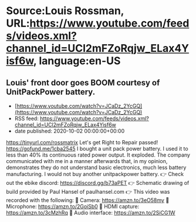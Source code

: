 # Source:Louis Rossman, URL:https://www.youtube.com/feeds/videos.xml?channel_id=UCl2mFZoRqjw_ELax4Yisf6w, language:en-US

## Louis' front door goes BOOM courtesy of UnitPackPower battery.
 - [https://www.youtube.com/watch?v=JCaDz_2YcGQ](https://www.youtube.com/watch?v=JCaDz_2YcGQ)
 - RSS feed: https://www.youtube.com/feeds/videos.xml?channel_id=UCl2mFZoRqjw_ELax4Yisf6w
 - date published: 2020-10-02 00:00:00+00:00

https://tinyurl.com/rossmatrix
Let's get Right to Repair passed! https://gofund.me/1cba2545
I bought a unit pack power battery. I used it to less than 40% its continuous rated power output. It exploded. The company communicated with me in a manner afterwards that, in my opinion, demonstrates they do not understand basic electronics, much less battery manufacturing. I would not buy another unitpackpower battery. 
👉 Check out the ebike discord: https://discord.gg/b73aPET 
👉 Schematic drawing of build provided by Paul Hansel of paulhansel.com
👉 This video was recorded with the following:
🔵 Camera: https://amzn.to/3eO58my
🔵 Microphone: https://amzn.to/2GoiSb0
🔵 HDMI capture: https://amzn.to/3cMzhRq
🔵 Audio interface: https://amzn.to/2SiCG1W

